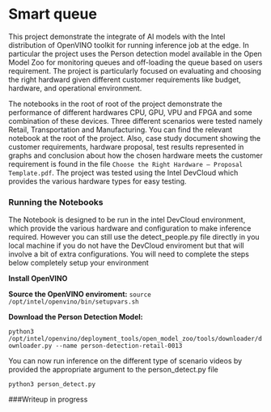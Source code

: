 # Smart queue

This project demonstrate the integrate of AI models with the Intel distribution of OpenVINO toolkit for running inference job at the edge. In particular the project uses the Person detection model available in the Open Model Zoo for monitoring queues and off-loading the queue based on users requirement. The project is particularly focused on evaluating and choosing the right hardward given different customer requirements like budget, hardware, and operational environment. 

The notebooks in the root of root of the project demonstrate the performance of different hardwares CPU, GPU, VPU and FPGA and some combination of these devices. Three different scenarios were tested namely Retail, Transportation and Manufacturing. You can find the relevant notebook at the root of the project. Also, case study document showing the customer requirements, hardware proposal, test results represented in graphs and conclusion about how the chosen hardware meets the customer requirement is found in the file `Choose the Right Hardware – Proposal Template.pdf`. The project was tested using the Intel DevCloud which provides the various hardware types for easy testing.

### Running the Notebooks

The Notebook is designed to be run in the intel DevCloud environment, which provide the various hardware and configuration to make inference required. However you can still use the detect_people.py file directly in you local machine if you do not have the DevCloud enviroment but that will involve a bit of extra configurations. You will need to complete the steps below completely setup your environment

**Install OpenVINO**

**Source the OpenVINO enviroment:**
`source /opt/intel/openvino/bin/setupvars.sh`

**Download the Person Detection Model:**

```python3 /opt/intel/openvino/deployment_tools/open_model_zoo/tools/downloader/downloader.py --name person-detection-retail-0013```

You can now run inference on the different type of scenario videos by provided the appropriate argument to the person_detect.py file

`python3 person_detect.py`

###Writeup in progress


